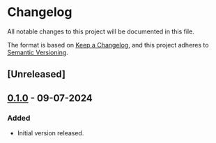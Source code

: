 # Changelog

All notable changes to this project will be documented in this file.

The format is based on [Keep a Changelog](https://keepachangelog.com/en/1.0.0/),
and this project adheres to [Semantic Versioning](https://semver.org/spec/v2.0.0.html).

## [Unreleased]
## [0.1.0] - 09-07-2024
### Added
- Initial version released.

[0.1.0]: https://gitlab.com/hmajid2301/optinix/releases/tag/v0.1.0



